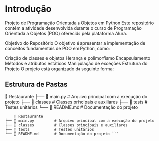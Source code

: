 <h1> Introdução</h1>
Projeto de Programação Orientada a Objetos em Python
Este repositório contém a atividade desenvolvida durante o curso de Programação Orientada a Objetos (POO) oferecido pela plataforma Alura.

Objetivo do Repositório
O objetivo é apresentar a implementação de conceitos fundamentais de POO em Python, como:

Criação de classes e objetos
Herança e polimorfismo
Encapsulamento
Métodos e atributos estáticos
Manipulação de exceções
Estrutura do Projeto
O projeto está organizado da seguinte forma:

<h2>Estrutura de Pastas</h2>

📁 Restaurante
├── 📄 main.py         # Arquivo principal com a execução do projeto
├── 📂 classes         # Classes principais e auxiliares
├── 📂 tests           # Testes unitários
└── 📄 README.md       # Documentação do projeto

```
    📁 Restaurante
├── 📄 main.py         # Arquivo principal com a execução do projeto
├── 📂 classes         # Classes principais e auxiliares
├── 📂 tests           # Testes unitários
└── 📄 README.md       # Documentação do projeto ```

